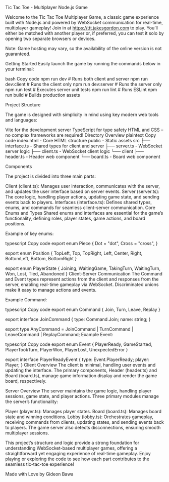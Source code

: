 Tic Tac Toe - Multiplayer Node.js Game

Welcome to the Tic Tac Toe Multiplayer Game, a classic game experience built with Node.js and powered by WebSocket communication for real-time, multiplayer gameplay! Join in at https://ttt.jakesgordon.com to play. You’ll either be matched with another player or, if preferred, you can test it solo by opening two separate browsers or devices.

Note: Game hosting may vary, so the availability of the online version is not guaranteed.


Getting Started
Easily launch the game by running the commands below in your terminal:

bash
Copy code
npm run dev        # Runs both client and server
npm run dev:client # Runs the client only
npm run dev:server # Runs the server only
npm run test       # Executes server unit tests
npm run lint       # Runs ESLint
npm run build      # Builds production assets


Project Structure


The game is designed with simplicity in mind using key modern web tools and languages:

Vite for the development server
TypeScript for type safety
HTML and CSS – no complex frameworks are required!
Directory Overview
plaintext
Copy code
index.html          - Core HTML structure
public              - Static assets
src
 ├── interface.ts   - Shared types for client and server
 ├── server.ts      - WebSocket server logic
 ├── client.ts      - WebSocket client logic
 └── client
      ├── header.ts - Header web component
      └── board.ts  - Board web component

Components

The project is divided into three main parts:

Client (client.ts): Manages user interaction, communicates with the server, and updates the user interface based on server events.
Server (server.ts): The core logic, handling player actions, updating game state, and sending events back to players.
Interfaces (interface.ts): Defines shared types, enums, and commands for seamless client-server communication.
Core Enums and Types
Shared enums and interfaces are essential for the game’s functionality, defining roles, player states, game actions, and board positions.

Example of key enums:

typescript
Copy code
export enum Piece {
  Dot   = "dot",
  Cross = "cross",
}

export enum Position {
  TopLeft, Top, TopRight, Left, Center, Right, BottomLeft, Bottom, BottomRight
}

export enum PlayerState {
  Joining, WaitingGame, TakingTurn, WaitingTurn, Won, Lost, Tied, Abandoned
}
Client-Server Communication
The Command and Event types represent actions from the client and responses from the server, enabling real-time gameplay via WebSocket. Discriminated unions make it easy to manage actions and events.

Example Command:

typescript
Copy code
export enum Command {
  Join, Turn, Leave, Replay
}

export interface JoinCommand {
  type: Command.Join;
  name: string;
}

export type AnyCommand = JoinCommand | TurnCommand | LeaveCommand | ReplayCommand;
Example Event:

typescript
Copy code
export enum Event {
  PlayerReady, GameStarted, PlayerTookTurn, PlayerWon, PlayerLost, UnexpectedError
}

export interface PlayerReadyEvent {
  type: Event.PlayerReady;
  player: Player;
}
Client Overview
The client is minimal, handling user events and updating the interface. The primary components, Header (header.ts) and Board (board.ts), manage game information display and render the game board, respectively.

Server Overview
The server maintains the game logic, handling player sessions, game state, and player actions. Three primary modules manage the server’s functionality:

Player (player.ts): Manages player states.
Board (board.ts): Manages board state and winning conditions.
Lobby (lobby.ts): Orchestrates gameplay, receiving commands from clients, updating states, and sending events back to players.
The game server also detects disconnections, ensuring smooth multiplayer sessions.

This project’s structure and logic provide a strong foundation for understanding WebSocket-based multiplayer games, offering a straightforward yet engaging experience of real-time gameplay. Enjoy playing or exploring the code to see how each part contributes to the seamless tic-tac-toe experience!

Made with Love by Gideon Bawa